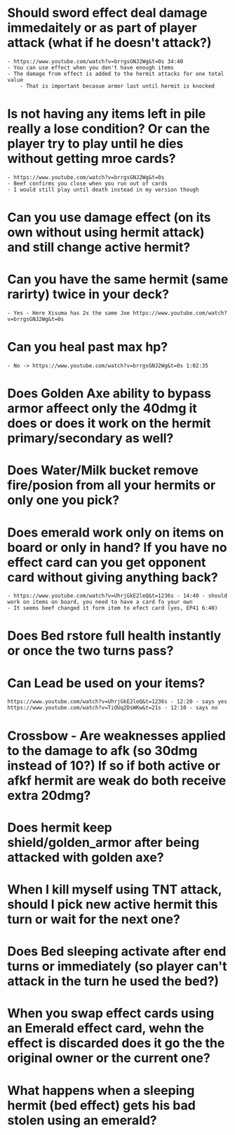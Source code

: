 # Should sword effect deal damage immedaitely or as part of player attack (what if he doesn't attack?)
	- https://www.youtube.com/watch?v=brrgsGNJ2Wg&t=0s 34:40
	- You can use effect when you don't have enough items
	- The damage from effect is added to the hermit attacks for one total value
		- That is important becasue armor last until hermit is knocked
# Is not having any items left in pile really a lose condition? Or can the player try to play until he dies without getting mroe cards?
	- https://www.youtube.com/watch?v=brrgsGNJ2Wg&t=0s
	- Beef confirms you close when you run out of cards
	- I would still play until death instead in my version though
# Can you use damage effect (on its own without using hermit attack) and still change active hermit?
# Can you have the same hermit (same rarirty) twice in your deck?
	- Yes - Here Xisuma has 2x the same Joe https://www.youtube.com/watch?v=brrgsGNJ2Wg&t=0s
# Can you heal past max hp?
	- No -> https://www.youtube.com/watch?v=brrgsGNJ2Wg&t=0s 1:02:35
# Does Golden Axe ability to bypass armor affeect only the 40dmg it does or does it work on the hermit primary/secondary as well?
# Does Water/Milk bucket remove fire/posion from all your hermits or only one you pick?
# Does emerald work only on items on board or only in hand? If you have no effect card can you get opponent card without giving anything back?
	- https://www.youtube.com/watch?v=UhrjGkE2leQ&t=1236s - 14:40 - should work on items on board, you need to have a card fo your own
	- It seems beef changed it form item to efect card (yes, EP41 6:40)
# Does Bed rstore full health instantly or once the two turns pass?
# Can Lead be used on your items? 
	https://www.youtube.com/watch?v=UhrjGkE2leQ&t=1236s - 12:20 - says yes
	https://www.youtube.com/watch?v=TiOUq2DsWKw&t=21s - 12:10 - says no
# Crossbow - Are weaknesses applied to the damage to afk (so 30dmg instead of 10?) If so if both active or afkf hermit are weak do both receive extra 20dmg?
# Does hermit keep shield/golden_armor after being attacked with golden axe?
# When I kill myself using TNT attack, should I pick new active hermit this turn or wait for the next one?
# Does Bed sleeping activate after end turns or immediately (so player can't attack in the turn he used the bed?)
# When you swap effect cards using an Emerald effect card, wehn the effect is discarded does it go the the original owner or the current one?
# What happens when a sleeping hermit (bed effect) gets his bad stolen using an emerald?